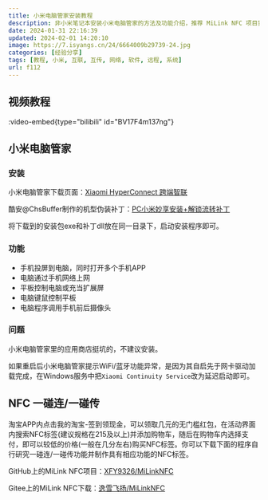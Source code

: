 ```yaml
---
title: 小米电脑管家安装教程
description: 非小米笔记本安装小米电脑管家的方法及功能介绍，推荐 MiLink NFC 项目实现小米设备的一碰连/一碰传功能。
date: 2024-01-31 22:16:39
updated: 2024-02-01 14:20:10
image: https://7.isyangs.cn/24/6664009b29739-24.jpg
categories: [经验分享]
tags: [教程, 小米, 互联, 互传, 网络, 软件, 远程, 系统]
url: f112
---
```


## 视频教程

:video-embed{type="bilibili" id="BV17F4m137ng"}

## 小米电脑管家

### 安装

小米电脑管家下载页面：[Xiaomi HyperConnect 跨端智联](https://hyperos.mi.com/continuity#:~:text=%E7%AE%A1%E5%AE%B6)

酷安@ChsBuffer制作的机型伪装补丁：[PC小米妙享安装+解锁流转补丁](https://www.coolapk.com/feed/42297337)

将下载到的安装包exe和补丁dll放在同一目录下，启动安装程序即可。

### 功能

- 手机投屏到电脑，同时打开多个手机APP
- 电脑通过手机网络上网
- 平板控制电脑或充当扩展屏
- 电脑键鼠控制平板
- 电脑程序调用手机前后摄像头

### 问题

小米电脑管家里的应用商店挺坑的，不建议安装。

如果重启后小米电脑管家提示WiFi/蓝牙功能异常，是因为其自启先于网卡驱动加载完成，在Windows服务中把`Xiaomi Continuity Service`改为延迟启动即可。

## NFC 一碰连/一碰传

淘宝APP内点击我的淘宝-签到领现金，可以领取几元的无门槛红包，在活动界面内搜索NFC标签(建议规格在215及以上)并添加购物车，随后在购物车内选择支付，即可以较低的价格(一般在几分左右)购买NFC标签。你可以下载下面的程序自行研究一碰连/一碰传功能并制作具有相应功能的NFC标签。

GitHub上的MiLink NFC项目：[XFY9326/MiLinkNFC](https://github.com/XFY9326/MiLinkNFC)

Gitee上的MiLink NFC下载：[逸雪飞扬/MiLinkNFC](https://gitee.com/XFY9326/MiLinkNFC/releases)
